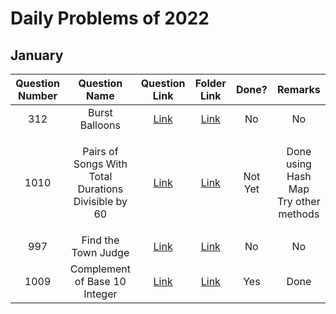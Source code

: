 # Daily Problems of 2022

## January
| Question Number | Question Name |                                                Question Link                                                |     Folder Link     | Done? | Remarks |
|:---------------:|:-------------:|:-----------------------------------------------------------------------------------------------------------:|:-------------------:|:-----:|:---------------:|
|312|Burst Balloons|<a href = 'https://leetcode.com/problems/burst-balloons/'>Link</a>|<a href = ''>Link</a>|No|No|
|1010|<p> Pairs of Songs With Total Durations Divisible by 60 </p>|<a href = 'https://leetcode.com/problems/pairs-of-songs-with-total-durations-divisible-by-60/'>Link</a>|<a href = 'https://github.com/JAIDHEER007/LeetCode/tree/main/Programs/LC%201010'>Link</a>|Not Yet|Done using Hash Map<br>Try other methods|
|997|Find the Town Judge|<a href = 'https://leetcode.com/problems/find-the-town-judge/'>Link</a>|<a href = ''>Link</a>|No|No|
|1009|Complement of Base 10 Integer|<a href = 'https://leetcode.com/problems/complement-of-base-10-integer/'>Link</a>|<a href = 'https://github.com/JAIDHEER007/LeetCode/tree/main/Programs/LC%201009'>Link</a>|Yes|Done|
